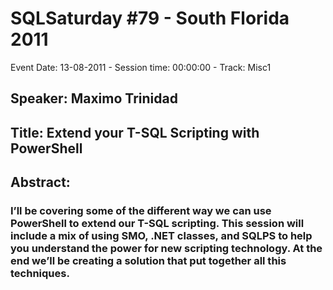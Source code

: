 # SQLSaturday #79 - South Florida 2011
Event Date: 13-08-2011 - Session time: 00:00:00 - Track: Misc1
## Speaker: Maximo Trinidad
## Title: Extend your T-SQL Scripting with PowerShell
## Abstract:
###  I’ll be covering some of the different way we can use PowerShell to extend our T-SQL scripting.  This session will include a mix of using SMO, .NET classes, and SQLPS to help you understand the power for new scripting technology.  At the end we’ll be creating a solution that put together all this techniques.
